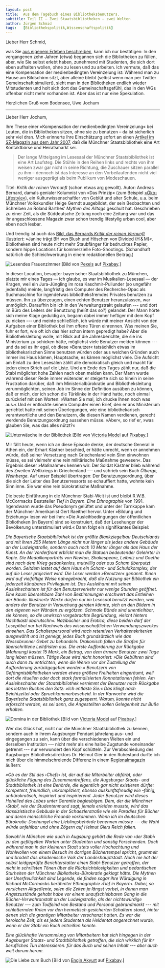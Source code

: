 ```yaml
---
layout:	post
title:	Aus dem Tagebuch eines Bibliotheksbenutzers.
subtitle: Teil II — Zwei Staatsbibliotheken — zwei Welten
author:	Jürgen Schmid
tags:   [Bibliothekspolitik,Wissenschaftspolitik]
---
```


Lieber Herr Schmid,

was Sie [aus eigenem Erleben
beschreiben](https://uwejochum.github.io/5artikel/2022/10/17/schmid-tagebuch-bibliotheksbenutzer-01/),
kann ich nur bestätigen: In den vergangenen zehn Jahren (etwa)
begannen sich die Bibliotheken zu füllen, aber, wie Sie selbst
erlebt haben, zunehmend mit Studenten, die sich dort eben
aufhalten wollen, ohne zu lesen und zu arbeiten. Ich vermute, daß
das eine Kompensation der medienbedingten Vereinzelung ist:
Während man zu Hause am Bildschirm sitzt, aber alleine bleibt
(selbst wenn man per Twitter Gemeinschaft simuliert), sieht man
in den Bibliotheken endlich wieder Mitstudenten und holt sich
dort das Gemeinschaftsgefühl, das in den WGs offenbar nicht mehr
vorhanden ist. Aber das ist nur eine Spekulation.

Herzlichen Gruß vom Bodensee, Uwe Jochum

---

Lieber Herr Jochum,

Ihre These einer »Kompensation der medienbedingten Vereinzelung«
bei Leuten, die in Bibliotheken sitzen, ohne sie zu benutzen – da
ist sicherlich sehr viel dran. Mich erinnerte Ihre Einschätzung
sofort an einen [Artikel im SZ-Magazin aus dem Jahr
2007](https://sz-magazin.sueddeutsche.de/gesellschaft-leben/kritik-der-reinen-vernunft-74282),
daß die Münchner Staatsbibliothek eine Art Kontaktbörse und
Heiratsmarkt sei.

> Der lange Mittelgang im Lesesaal der Münchner Staatsbibliothek
> ist eine Art Laufsteg. Die Stühle in den Reihen links und rechts
> von ihm weisen zwar gar nicht in seine Richtung, die Zuschauer
> sitzen parallel zu ihm – dennoch ist das Interesse an den
> Vorbeilaufenden nicht viel weniger ausgeprägt als beim Publikum
> von Modeschauen.

Titel: *Kritik der reinen Vernunft* (schon etwas arg
gewollt). Autor: Andreas Bernard, damals genialer Kolumnist von
»Das Prinzip« (zum Beispiel
[»Öko-Lifestyle«](https://sz-magazin.sueddeutsche.de/das-prinzip/oeko-lifestyle-75346)),
ein Kulturwissenschaftler von Geblüt und alter Schule, u.a.
beim Münchner Volkskundler Helge Gerndt ausgebildet, der sein
Beobachten und Schreiben an Roland Barthes’ *Mythen des Alltags*
geschult hat. Geschrieben zu einer Zeit, als die Süddeutsche
Zeitung noch eine Zeitung war und das ihr angeschlossene Magazin
zwar schon trendig lifestylig urban cool, aber eben noch lesbar.

Und trendig ist auch das [Bild, das Bernards *Kritik der reinen
Vernunft*
illustriert](https://sz-magazin.sueddeutsche.de/gesellschaft-leben/kritik-der-reinen-vernunft-74282):
»Janine trägt BH von Blush und Höschen von Divided
(H & M)«. Bibliotheken sind heute nicht mehr Staubfänger für
bedrucktes Papier, sondern hippe Locations für kommerzielle
Foto-Shootings. (Schandhaft natürlich die Schleichwerbung in
einem redaktionellen Beitrag.)

![Lesendes Frauenzimmer](/5artikel/material/pixabay-bibliothek-frau-couch.jpg
"Lesendes Frauenzimmer") [Bild von <a href="https://pixabay.com/de/users/pexels-2286921/?utm_source=link-attribution&amp;utm_medium=referral&amp;utm_campaign=image&amp;utm_content=1839798">Pexels</a> auf <a href="https://pixabay.com/de//?utm_source=link-attribution&amp;utm_medium=referral&amp;utm_campaign=image&amp;utm_content=1839798">Pixabay</a>.]

In dieser Location, besagter bayerischer Staatsbibliothek zu
München, platzte mir eines Tages — ich glaube, es war im
Musikalien-Lesesaal — der Kragen, weil ein Jura-Jüngling im rosa
Kaschmir-Pullunder (so ungefähr jedenfalls) meinte, langfristig
den Computer des Recherche-Opac als Suchmaschine für irgendetwas
bibliotheksfremdes Privates benutzen zu müssen. Ihn zu
überzeugen, einen echten Benutzer heranzulassen, war
unmöglich. Daraufhin bin ich in den Verwaltungstrakt gelaufen ---
und dort im Büro des Leiters der Benutzung (heißt das so?)
gelandet. Der Mann hörte sich meine Klage geduldig an, begann
dabei immer heftiger mit dem Kopf zu nicken --- und meinte
schließlich, ich würde mit meiner Ansicht von den Aufgaben einer
Bibliothek bei ihm offene Türen einrennen. Was meinen Sie, fuhr
er fort, wie oft ich das hier schon intern gepredigt habe? Aber
die Bibliotheksleitung wolle, mit Blick auf die Jahresberichte,
die sie ins Ministerium zu schicken hätte, möglichst viele
Benutzer melden können --- und da sei es ihr egal, ob diese
»Benutzer« tatsächlich etwas im bibliothekarischen Sinne benutzen
würden oder aus welchen Gründen auch immer ins Haus kämen,
Hauptsache, es kämen möglichst viele. Die Aufsicht am Einlaß zu
den Lesesälen zählt alle demokratisch gleich und macht für jeden
einen Strich auf die Liste. Und am Ende des Tages zählt nur, daß
die Stabi möglichst hohe Zahlen nach oben melden kann. Der Mann
wurde während dieser Rede immer wütender, er steigerte sich so
hinein in seine Frustration darüber, daß ihm
Ministerialbürokratie und Bibliotheksleitung verunmöglichten,
seinen Job im Sinne der Definition ausüben zu können, daß er
mich, der ich schon die Türklinke in der Hand hatte, noch einmal
zurückrief mit den Worten: »Warten Sie mal, ich drucke Ihnen noch
was aus.« Und er entlockte seinem Computer einen Brief, den er
ans Ministerium gerichtet hatte mit seinen Überlegungen, wie eine
bibliothekarisch verantwortliche und den Benutzern, die diesen
Namen verdienen, gerecht werdende Benutzungsordnung aussehen
müsse. »Aber«, so rief er, »was glauben Sie, was das alles
nützt?«

![Unterwäsche in der Bibliothek](/5artikel/material/pixabay-bibliothek-frau-unterwaesche.jpg
"Unterwäsche in der Bibliothek") [Bild von <a href="https://pixabay.com/de/users/victoria_watercolor-6314823/?utm_source=link-attribution&amp;utm_medium=referral&amp;utm_campaign=image&amp;utm_content=7220524">Victoria Model</a> auf <a href="https://pixabay.com/de//?utm_source=link-attribution&amp;utm_medium=referral&amp;utm_campaign=image&amp;utm_content=7220524">Pixabay</a>.]


Mir fällt heute, wenn ich an diese Episode denke, der deutsche
General in Athen ein, der Erhart Kästner beschied, er hätte
unrecht, wenn er annehmen würde, daß seiner Versetzung nach
Griechenland »ein Sinn einwohnen müsse, es sei vielmehr eine rein
militärische Maßnahme gewesen«. Das Ergebnis dieser »Maßnahme«
kennen wir: Der Soldat Kästner blieb während des Zweiten
Weltkriegs in Griechenland --- und schrieb sein Buch *Ölberge,
Weinberge*. Auf unser Beispiel übertragen: Der Benutzungsordnung,
über die sich der Leiter des Benutzerressorts so echauffiert
hatte, wohnte kein Sinn inne. Sie war eine rein bürokratische
Maßnahme.

Die beste Einführung in die Münchner Stabi-Welt ist und bleibt
R.W.B. McCormacks Beststeller *Tief in Bayern. Eine Ethnographie*
von 1991. Irgendwann wurde das Pseudonym gelüftet und unter der
Tarnkappe kam der Münchner Amerikanist Gert Raeithel
hervor. Unter »Bildung und Erziehung« lesen wir bei ihm: »Die
Ausleihbedingungen der öffentlichen Bibliotheken [in Bayern] sind
so konstruiert, daß der Lesehunger der Bevölkerung
unterstimuliert wird.« Dann folgt ein signifikantes Beispiel:

*Die Bayerische Staatsbibliothek ist der größte Blankziegelbau
Deutschlands und mit ihren 255 Metern Länge nicht nur länger als
jedes andere Gebäude an der Ludwigstraße, sondern auch noch 10
Meter länger als das Haus der Kunst. An der Vorderfront erblickt
man die Statuen bedeu­tender Gelehrter in Kopie. Die
Medaillonporträts von Newton, Shakespeare, Leibniz und Goethe
sind nach dem Krieg gedankenlos, mutwillig oder aus Scham
überputzt worden. Seitdem lastet auf dem Haus ein Scham- und
Schuldkomplex, der auf die Leser projeziert wird.  Die Leser
werden »Benutzer« genannt. Ihnen wird auf vielfältige Weise
nahegebracht, daß die Nutzung der Bibliothek ein jederzeit
kündbares Privilegium ist. Das Ausleih­amt mit seinen
Ausleihschaltern ist für den Benutzerverkehr nur wenige Stunden
geöffnet. Eine kaum übersehbare Zahl von Bestimmungen erschwert
das Entleihen der Bände. Illustrierte Werke dürfen nur im
Lesesaal benutzt werden, weil anders der Benutzer in Versuchung
geraten könnte, sich an den Bildern in den eigenen vier Wänden zu
ergötzen. Schmale Bände sind unentleihbar, sie können, so die
unwirsch vorgebrachte Begründung, »leicht hinters Nachtkastl
obarutschn«. Nazibücher und Erotica, diese beiden darf der
Lesepöbel nur bei Nachweis des wissenschaftlichen
Verwendungszweckes einsehen.  Das Schalterpersonal wird nach
retentiven Verhaltenskriterien ausgewählt und ist geneigt, jedes
Buch grundsätzlich wie das Wessobrunner Gebet zu
behandeln. Dra­konisch fallen die Strafen für überschrittene
Leihfristen aus. Die erste Aufforderung zur Rückgabe (Mahnung)
kostet 15 Mark, ein Betrag, von dem ärmere Benutzer zwei Tage
lang leben müssen. Tätige Reue wird nicht honoriert: »Die
Gebühren sind auch dann zu entrichten, wenn die Werke vor der
Zustellung der Aufforderung zurück­gegeben werden.« Benutzern von
Gefängnisbibliotheken werden etwas größere Freiheiten eingeräumt,
weil dort die rituellen oder doch stark formalisierten
Konnotationen fehlen. Am Ausleihschalter der Staatsbibliothek
vernimmt der Benutzer nach Rückgabe des letzten Buches den Satz:
»Ich entlaste Sie.« Das klingt nach Beichtzettel oder
Spruchkammerbescheid.  In der Karwoche wird die Bayerische
Staatsbibliothek ganz zugesperrt. Warum, konnte nicht erforscht
werden, es sei denn, die Angestellten sollen Gelegenheit zur Buße
erhalten.*

![Domina in der Bibliothek](/5artikel/material/pixabay-bibliothek-frau-sexy.jpg
"Domina in der Bibliothek") [Bild von <a href="https://pixabay.com/de/users/victoria_watercolor-6314823/?utm_source=link-attribution&amp;utm_medium=referral&amp;utm_campaign=image&amp;utm_content=7220523">Victoria Model</a> auf <a href="https://pixabay.com/de//?utm_source=link-attribution&amp;utm_medium=referral&amp;utm_campaign=image&amp;utm_content=7220523">Pixabay</a>.]


Wer das Glück hat, nicht nur die Münchner Staatsbibliothek zu
kennen, sondern auch in ihrem Augsburger Pendant jahrelang aus-
und eingegangen zu sein, kann über die verschiedenen Welten ein
und derselben Institution --- nicht mehr als eine halbe Zugstunde
voneinander getrennt --- nur verwundert den Kopf schütteln. Zur
Verabschiedung des Augsburger Bibliotheksdirektors Dr. Helmut
Gier in den Ruhestand durfte ich mich über die himmelschreiende
Differenz in einem [Regionalmagazin](www.edition-schwaben.de/ausgabe-01-2012/dr-helmut-gier-homme-de-lettres/) äußern:

*»Ob es der Stil des ›Chefs‹ ist, der auf die Mitarbeiter abfärbt,
oder glückliche Fügung des Zusammentreffens, die Augsburger
Staats- und Stadtbibliothek ist eine Behörde, die eigentlich gar
nicht existieren dürfte: kompetent, freundlich, unkompliziert,
ebenso auskunftsfreudig wie -fähig, unbürokratisch, inspiriert
und inspirierend. Jeder Benutzer wird dieses Hohelied des Lobes
unter Garantie beglaubigen. Dem, der die Münchner ›Stabi’, wie
der Studentenmund sagt, jemals erleiden musste, wird das
klassizistische Gebäude in der Schaezlerstraße wie ein Paradies
für Bücher und deren menschliche Freunde vorkommen. Wenn ich im
deutschen Bürokratie-Dschungel eine Lieblingsbehörde benennen
müsste --- die Wahl würde unfehlbar und ohne Zögern auf Helmut
Giers Reich fallen.*

*Sowohl in München wie auch in Augsburg gehört die Rede von ›der
Stabi‹ zu den geflügelten Worten unter Studenten und sonstig
Forschenden. Doch während man in der kleineren Stadt stets voller
Hochachtung und Wohlwollen von einem Besuch im dortigen
Büchertempel spricht, grummelt und brodelt das akademische Volk
der Landeshauptstadt. Noch nie hat der selbst leidgeprüfte
Berichterstatter einen Stabi-Benutzer getroffen, der nicht in
schrillsten Tönen über die Rücksichtslosigkeiten und pedantischen
Sturheiten der Münchner Bibliotheks-Bürokratie geklagt hätte. Die
Mythen der Unerfreulichkeit sind Legende, sie finden sogar ihre
Würdigung in Richard McCormacks berühmter Ethnographie ›Tief in
Bayern‹. Dabei, so versichern Altgediente, seien die Zeiten ja
längst vorbei, in denen man Angstzustände gehabt habe vor einem
unaufschiebbaren Gang in die Bücher-Verwahranstalt an der
Ludwigstraße, als der nichtswürdige Benutzer --- zum Todfeind von
Bestand und Personal gebrandmarkt --- mit schlotternden Knien vor
den hermetisch gesicherten Schaltern stand, hinter denen sich die
grantigen Mitarbeiter verschanzt hatten. Es war die heroische
Zeit, als es jedem Studenten als Heldentat angerechnet wurde,
wenn er der Stabi ein Buch entreißen konnte.*

*Eine glückhafte Versammlung von Mitarbeitern hat sich hingegen in
der Augsburger Staats- und Stadtbibliothek getroffen, die sich
wirklich für ihr berufliches Tun interessieren: für das Buch und
seinen Inhalt --- aber auch weit darum herum.*

![Die Liebe zum Buch](/5artikel/material/pixabay-bibliothek-frau-buchliebe.jpg
"Die Liebe zum Buch") [Bild von <a href="https://pixabay.com/de/users/engin_akyurt-3656355/?utm_source=link-attribution&amp;utm_medium=referral&amp;utm_campaign=image&amp;utm_content=2725807">Engin Akyurt</a> auf <a href="https://pixabay.com/de//?utm_source=link-attribution&amp;utm_medium=referral&amp;utm_campaign=image&amp;utm_content=2725807">Pixabay</a>.]
